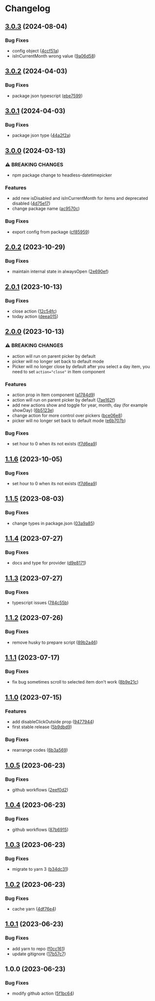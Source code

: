 # Changelog

## [3.0.3](https://github.com/aliakbarazizi/headless-datepicker/compare/v3.0.2...v3.0.3) (2024-08-04)


### Bug Fixes

* config object ([4ccf51a](https://github.com/aliakbarazizi/headless-datepicker/commit/4ccf51a7ea6c3d891d98d4d9be5aa37287ff7d11))
* isInCurrentMonth wrong value ([9a06d58](https://github.com/aliakbarazizi/headless-datepicker/commit/9a06d58b94e5f2494a03e3e61bb5ce20e46a4f00))

## [3.0.2](https://github.com/aliakbarazizi/headless-datepicker/compare/v3.0.1...v3.0.2) (2024-04-03)


### Bug Fixes

* package json typescript ([ebe7599](https://github.com/aliakbarazizi/headless-datepicker/commit/ebe7599979d3417e45013c0ddaaf605690c29c1f))

## [3.0.1](https://github.com/aliakbarazizi/headless-datepicker/compare/v3.0.0...v3.0.1) (2024-04-03)


### Bug Fixes

* package json type ([44a2f2a](https://github.com/aliakbarazizi/headless-datepicker/commit/44a2f2a6b2975cc15208f2a29357271bc81fd706))

## [3.0.0](https://github.com/aliakbarazizi/headless-datepicker/compare/v2.0.2...v3.0.0) (2024-03-13)


### ⚠ BREAKING CHANGES

* npm package change to headless-datetimepicker

### Features

* add new isDisabled and isInCurrentMonth for items and deprecated disabled ([4d75e17](https://github.com/aliakbarazizi/headless-datepicker/commit/4d75e172a6bceafaf56838f4ca89273871860478))
* change package name ([ac9570c](https://github.com/aliakbarazizi/headless-datepicker/commit/ac9570c9d268fe167548e7e9c9d305a2e58bad8d))


### Bug Fixes

* export config from package ([cf85959](https://github.com/aliakbarazizi/headless-datepicker/commit/cf859597aa12252c67b81edf1cb5b8da385007ad))

## [2.0.2](https://github.com/aliakbarazizi/headless-datepicker/compare/v2.0.1...v2.0.2) (2023-10-29)


### Bug Fixes

* maintain internal state in alwaysOpen ([2e690ef](https://github.com/aliakbarazizi/headless-datepicker/commit/2e690ef71e858ed3e3ee369cf958028db75fcc72))

## [2.0.1](https://github.com/aliakbarazizi/headless-datepicker/compare/v2.0.0...v2.0.1) (2023-10-13)


### Bug Fixes

* close action ([12c54fc](https://github.com/aliakbarazizi/headless-datepicker/commit/12c54fcdbb479aa62643f7698fa0a6f606f3016d))
* today action ([deea015](https://github.com/aliakbarazizi/headless-datepicker/commit/deea01528ef364d686887c5a1a33863e3ca9542e))

## [2.0.0](https://github.com/aliakbarazizi/headless-datepicker/compare/v1.1.5...v2.0.0) (2023-10-13)


### ⚠ BREAKING CHANGES

* action will run on parent picker by default
* picker will no longer set back to default mode
* Picker will no longer close by default after you select a day item, you need to set `action="close"` in Item component

### Features

* action prop in Item component ([a1784d9](https://github.com/aliakbarazizi/headless-datepicker/commit/a1784d921504fcf24c2ed62860e65c07bb1f8775))
* action will run on parent picker by default ([7ae162f](https://github.com/aliakbarazizi/headless-datepicker/commit/7ae162fec1ca1558cafc40c1820525ee624ef3c6))
* add new actions show and toggle for year, month, day (for example showDay) ([6b5123e](https://github.com/aliakbarazizi/headless-datepicker/commit/6b5123ea77f5124c06cdb4308b99ae3742210e51))
* change action for more control over pickers ([bce06e8](https://github.com/aliakbarazizi/headless-datepicker/commit/bce06e81e8967eef8dd88dd27b4477a004983e17))
* picker will no longer set back to default mode ([e6b707b](https://github.com/aliakbarazizi/headless-datepicker/commit/e6b707b2bf32d3bfc7629ab00c1158ca4c1abf8a))


### Bug Fixes

* set hour to 0 when its not exists ([f7d6ea9](https://github.com/aliakbarazizi/headless-datepicker/commit/f7d6ea99a86b224a2ec5c68a359578e4cfba6fb9))

## [1.1.6](https://github.com/aliakbarazizi/headless-datepicker/compare/v1.1.5...v1.1.6) (2023-10-05)

### Bug Fixes

- set hour to 0 when its not exists ([f7d6ea9](https://github.com/aliakbarazizi/headless-datepicker/commit/f7d6ea99a86b224a2ec5c68a359578e4cfba6fb9))

## [1.1.5](https://github.com/aliakbarazizi/headless-datepicker/compare/v1.1.4...v1.1.5) (2023-08-03)

### Bug Fixes

- change types in package.json ([03a9a85](https://github.com/aliakbarazizi/headless-datepicker/commit/03a9a850a17924f5f9c2e2dbeb87f94e4fe97f76))

## [1.1.4](https://github.com/aliakbarazizi/headless-datepicker/compare/v1.1.3...v1.1.4) (2023-07-27)

### Bug Fixes

- docs and type for provider ([d9e8171](https://github.com/aliakbarazizi/headless-datepicker/commit/d9e8171bb4f7567957a80f60e1a5e63ae9b019ae))

## [1.1.3](https://github.com/aliakbarazizi/headless-datepicker/compare/v1.1.2...v1.1.3) (2023-07-27)

### Bug Fixes

- typescript issues ([784c55b](https://github.com/aliakbarazizi/headless-datepicker/commit/784c55bcde41d075c3403afc57aaec1df1c18f5e))

## [1.1.2](https://github.com/aliakbarazizi/headless-datepicker/compare/v1.1.1...v1.1.2) (2023-07-26)

### Bug Fixes

- remove husky to prepare script ([89b2a46](https://github.com/aliakbarazizi/headless-datepicker/commit/89b2a46aa3bed706c79f99dfe72c21b292181a6a))

## [1.1.1](https://github.com/aliakbarazizi/headless-datepicker/compare/v1.1.0...v1.1.1) (2023-07-17)

### Bug Fixes

- fix bug sometimes scroll to selected item don't work ([8b9e21c](https://github.com/aliakbarazizi/headless-datepicker/commit/8b9e21c062d7c0cc8bf3eb073844b26a0dd84fa5))

## [1.1.0](https://github.com/aliakbarazizi/headless-datepicker/compare/v1.0.5...v1.1.0) (2023-07-15)

### Features

- add disableClickOutside prop ([9477944](https://github.com/aliakbarazizi/headless-datepicker/commit/9477944656dba9fc6a4586442312c7f6d1de1d58))
- first stable release ([5b9dbd9](https://github.com/aliakbarazizi/headless-datepicker/commit/5b9dbd9c832d828d357e25cda0897a5bb871a9e6))

### Bug Fixes

- rearrange codes ([6b3a569](https://github.com/aliakbarazizi/headless-datepicker/commit/6b3a56991605b3f8e0f6515e66e1481f13856d2b))

## [1.0.5](https://github.com/aliakbarazizi/headless-datepicker/compare/v1.0.4...v1.0.5) (2023-06-23)

### Bug Fixes

- github workflows ([2eef0d2](https://github.com/aliakbarazizi/headless-datepicker/commit/2eef0d294311fee90e7207fc703a2188b7829615))

## [1.0.4](https://github.com/aliakbarazizi/headless-datepicker/compare/v1.0.3...v1.0.4) (2023-06-23)

### Bug Fixes

- github workflows ([87b6915](https://github.com/aliakbarazizi/headless-datepicker/commit/87b69157c20966fe80783d83a145bade34891d81))

## [1.0.3](https://github.com/aliakbarazizi/headless-datepicker/compare/v1.0.2...v1.0.3) (2023-06-23)

### Bug Fixes

- migrate to yarn 3 ([b34dc31](https://github.com/aliakbarazizi/headless-datepicker/commit/b34dc3175dc6725430debdfbd9c5e68047acf260))

## [1.0.2](https://github.com/aliakbarazizi/headless-datepicker/compare/v1.0.1...v1.0.2) (2023-06-23)

### Bug Fixes

- cache yarn ([4df76e4](https://github.com/aliakbarazizi/headless-datepicker/commit/4df76e4e8276ffc1f350aba260c515dceecc3760))

## [1.0.1](https://github.com/aliakbarazizi/headless-datepicker/compare/v1.0.0...v1.0.1) (2023-06-23)

### Bug Fixes

- add yarn to repo ([f0cc161](https://github.com/aliakbarazizi/headless-datepicker/commit/f0cc16162f0464ed17435d98def00ae9d753b97b))
- update gitignore ([17b57c7](https://github.com/aliakbarazizi/headless-datepicker/commit/17b57c74c69719fc8750638b5b2e23e49b428d4f))

## 1.0.0 (2023-06-23)

### Bug Fixes

- modify github action ([5f1bc64](https://github.com/aliakbarazizi/headless-datepicker/commit/5f1bc64363025bca49c7d9f9ae47dfcaea994afb))
